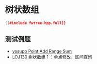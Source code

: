 # 树状数组

```cpp
{{#include fwtree.hpp.full}}
```

## 测试例题

- [yosupo Point Add Range Sum](https://judge.yosupo.jp/problem/point_add_range_sum)
- [LOJ130 树状数组 1 ：单点修改，区间查询](https://loj.ac/p/130)
